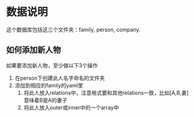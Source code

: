 # 数据说明
这个数据库包括这三个文件夹：family, person, company.

## 如何添加新人物
如果要添加新人物，至少做以下3个操作

1. 在person下创建此人名字命名的文件夹
2. 添加到相应的family的yaml里
    1. 将此人放入relations中，注意格式要和其他relations一致，比如[A,B,妻] 意味着B是A的妻子
    2. 将此人放入outer或inner中的一个array中
